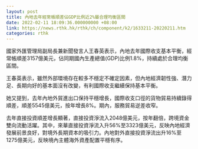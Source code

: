 ```yaml
---
layout: post
title: 內地去年經常帳順差佔GDP比例近2%屬合理均衡區間
date: 2022-02-11 18:09:36.000000000 +08:00
link: https://news.rthk.hk/rthk/ch/component/k2/1633211-20220211.htm
categories: rthk
---
```


國家外匯管理局副局長兼新聞發言人王春英表示，內地去年國際收支基本平衡，經常帳順差3157億美元，佔同期國內生產總值(GDP)比例1.8%，持續處於合理均衡區間。

王春英表示，雖然外部環境存在較多不穩定不確定因素，但內地經濟韌性強、潛力足、長期向好的基本面沒有改變，有利國際收支繼續保持基本平衡。

她又提到，去年內地外貿進出口保持平穩增長，國際收支口徑的貨物貿易持續錄得順差，順差5545億美元，按年增長8%。期內，服務貿易逆差收窄。

去年直接投資順差增長顯著，直接投資淨流入2048億美元，按年翻倍，跨境資金雙向流動活躍。其中，來華直接投資淨流入升56%至3323億美元，反映內地經濟發展前景良好，對境外長期資本的吸引力。內地對外直接投資淨流出升16%至1275億美元，反映境內主體海外資產配置平穩有序。
